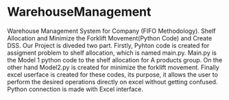 # WarehouseManagement
Warehouse Management System for Company (FIFO Methodology). Shelf Allocation and Minimize the Forklift Movement(Python Code) and Create DSS. Our Project is diveded two part. Firstly, Pyhton code is created for assigment problem to shelf allocation, which is named main.py. Main.py is the Model 1 python code to the shelf allocation for A products group. On the other hand Model2.py is created for minimize the forklift movement. Finally excel userface is created for these codes, its purpose, it allows the user to perform the desired operations directly on excel without getting confused. Python connection is made with Excel interface.
